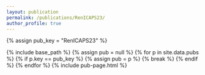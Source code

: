 ```yaml
---
layout: publication
permalink: /publications/RenICAPS23/
author_profile: true
---
```

{% assign pub_key = "RenICAPS23" %}

{% include base_path %}
{% assign pub = null %}
{% for p in site.data.pubs %}
  {% if p.key == pub_key %}
    {% assign pub = p %}
    {% break %}
  {% endif %}
{% endfor %}
{% include pub-page.html %}